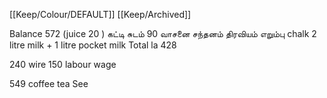 [[Keep/Colour/DEFAULT]] [[Keep/Archived]] 

Balance 572 (juice 20 )
கட்டி சுடம்  90 
வாசனை சந்தனம் திரவியம்
எறும்பு chalk 
2 litre milk + 1 litre pocket milk
Total la 428



240 wire
150 labour wage

549 coffee tea
See
